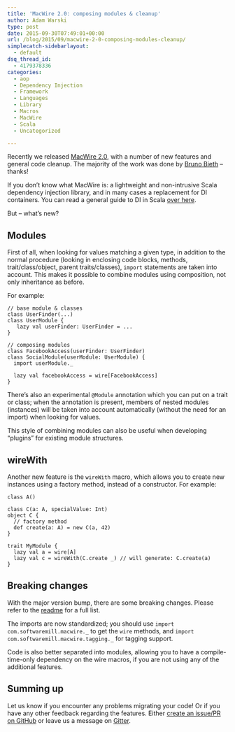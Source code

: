 ```yaml
---
title: 'MacWire 2.0: composing modules & cleanup'
author: Adam Warski
type: post
date: 2015-09-30T07:49:01+00:00
url: /blog/2015/09/macwire-2-0-composing-modules-cleanup/
simplecatch-sidebarlayout:
  - default
dsq_thread_id:
  - 4179378336
categories:
  - aop
  - Dependency Injection
  - Framework
  - Languages
  - Library
  - Macros
  - MacWire
  - Scala
  - Uncategorized

---
```

Recently we released [MacWire 2.0][1], with a number of new features and general code cleanup. The majority of the work was done by [Bruno Bieth][2] &#8211; thanks!

If you don’t know what MacWire is: a lightweight and non-intrusive Scala dependency injection library, and in many cases a replacement for DI containers. You can read a general guide to DI in Scala [over here][3].

But &#8211; what’s new?

## Modules

First of all, when looking for values matching a given type, in addition to the normal procedure (looking in enclosing code blocks, methods, trait/class/object, parent traits/classes), `import` statements are taken into account. This makes it possible to combine modules using composition, not only inheritance as before.

For example:

<pre><code class="scala">// base module & classes
class UserFinder(...)
class UserModule {
   lazy val userFinder: UserFinder = ...
}

// composing modules
class FacebookAccess(userFinder: UserFinder)
class SocialModule(userModule: UserModule) {
  import userModule._

  lazy val facebookAccess = wire[FacebookAccess]
}
</code></pre>

There’s also an experimental `@Module` annotation which you can put on a trait or class; when the annotation is present, members of nested modules (instances) will be taken into account automatically (without the need for an import) when looking for values.

This style of combining modules can also be useful when developing “plugins” for existing module structures.

## wireWith

Another new feature is the `wireWith` macro, which allows you to create new instances using a factory method, instead of a constructor. For example:

<pre><code class="scala">class A()

class C(a: A, specialValue: Int)
object C {
  // factory method
  def create(a: A) = new C(a, 42)
}

trait MyModule {
  lazy val a = wire[A]
  lazy val c = wireWith(C.create _) // will generate: C.create(a)
}
</code></pre>

## Breaking changes

With the major version bump, there are some breaking changes. Please refer to the [readme][4] for a full list.

The imports are now standardized; you should use `import com.softwaremill.macwire._` to get the `wire` methods, and `import com.softwaremill.macwire.tagging._` for tagging support.

Code is also better separated into modules, allowing you to have a compile-time-only dependency on the wire macros, if you are not using any of the additional features.

## Summing up

Let us know if you encounter any problems migrating your code! Or if you have any other feedback regarding the features. Either [create an issue/PR on GitHub][1] or leave us a message on [Gitter][5].

 [1]: https://github.com/adamw/macwire
 [2]: https://github.com/backuitist
 [3]: http://di-in-scala.github.io
 [4]: https://github.com/adamw/macwire#migrating
 [5]: https://gitter.im/adamw/macwire
